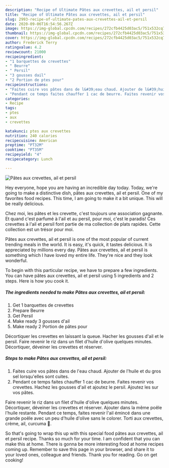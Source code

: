 ```yaml
---
description: "Recipe of Ultimate Pâtes aux crevettes, ail et persil"
title: "Recipe of Ultimate Pâtes aux crevettes, ail et persil"
slug: 2993-recipe-of-ultimate-pates-aux-crevettes-ail-et-persil
date: 2020-09-06T16:54:56.267Z
image: https://img-global.cpcdn.com/recipes/272cfb4425d03ac5/751x532cq70/pates-aux-crevettes-ail-et-persil-photo-principale-de-la-recette.jpg
thumbnail: https://img-global.cpcdn.com/recipes/272cfb4425d03ac5/751x532cq70/pates-aux-crevettes-ail-et-persil-photo-principale-de-la-recette.jpg
cover: https://img-global.cpcdn.com/recipes/272cfb4425d03ac5/751x532cq70/pates-aux-crevettes-ail-et-persil-photo-principale-de-la-recette.jpg
author: Frederick Terry
ratingvalue: 4.2
reviewcount: 21000
recipeingredient:
- "1 barquettes de crevettes"
- " Beurre"
- " Persil"
- "3 gousses dail"
- "2 Portion de ptes pour"
recipeinstructions:
- "Faites cuire vos pâtes dans de l&#39;eau chaud. Ajouter de l&#39;huile et du gros sel lorsqu&#39;elles sont cuites."
- "Pendant ce temps faites chauffer 1 cac de beurre. Faites revenir vos crevettes. Hachez les gousses d&#39;ail et ajoutez le persil. Ajoutez les sur vos pâtes."
categories:
- Recipe
tags:
- ptes
- aux
- crevettes

katakunci: ptes aux crevettes 
nutrition: 240 calories
recipecuisine: American
preptime: "PT32M"
cooktime: "PT35M"
recipeyield: "4"
recipecategory: Lunch

---
```



![Pâtes aux crevettes, ail et persil](https://img-global.cpcdn.com/recipes/272cfb4425d03ac5/751x532cq70/pates-aux-crevettes-ail-et-persil-photo-principale-de-la-recette.jpg)

Hey everyone, hope you are having an incredible day today. Today, we're going to make a distinctive dish, pâtes aux crevettes, ail et persil. One of my favorites food recipes. This time, I am going to make it a bit unique. This will be really delicious.

Chez moi, les pâtes et les crevette, c&#39;est toujours une association gagnante. Et quand c&#39;est parfumé à l&#39;ail et au persil, pour moi, c&#39;est le paradis! Ces crevettes à l&#39;ail et persil font partie de ma collection de plats rapides. Cette collection est un trésor pour moi.

Pâtes aux crevettes, ail et persil is one of the most popular of current trending meals in the world. It is easy, it's quick, it tastes delicious. It is appreciated by millions every day. Pâtes aux crevettes, ail et persil is something which I have loved my entire life. They're nice and they look wonderful.


To begin with this particular recipe, we have to prepare a few ingredients. You can have pâtes aux crevettes, ail et persil using 5 ingredients and 2 steps. Here is how you cook it.

<!--inarticleads1-->

##### The ingredients needed to make Pâtes aux crevettes, ail et persil:

1. Get 1 barquettes de crevettes
1. Prepare  Beurre
1. Get  Persil
1. Make ready 3 gousses d&#39;ail
1. Make ready 2 Portion de pâtes pour


Décortiquer les crevettes en laissant la queue. Hacher les gousses d&#39;ail et le persil. Faire revenir le riz dans un filet d&#39;huile d&#39;olive quelques minutes. Décortiquer, déveiner les crevettes et réserver. 

<!--inarticleads2-->

##### Steps to make Pâtes aux crevettes, ail et persil:

1. Faites cuire vos pâtes dans de l&#39;eau chaud. Ajouter de l&#39;huile et du gros sel lorsqu&#39;elles sont cuites.
1. Pendant ce temps faites chauffer 1 cac de beurre. Faites revenir vos crevettes. Hachez les gousses d&#39;ail et ajoutez le persil. Ajoutez les sur vos pâtes.


Faire revenir le riz dans un filet d&#39;huile d&#39;olive quelques minutes. Décortiquer, déveiner les crevettes et réserver. Ajouter dans la même poêle l&#39;huile restante. Pendant ce temps, faites revenir l&#39;ail émincé dans une grande poêle avec un peu d&#39;huile d&#39;olive sans le colorer. Torti aux crevettes, crème, ail, curcuma 🍴. 

So that's going to wrap this up with this special food pâtes aux crevettes, ail et persil recipe. Thanks so much for your time. I am confident that you can make this at home. There is gonna be more interesting food at home recipes coming up. Remember to save this page in your browser, and share it to your loved ones, colleague and friends. Thank you for reading. Go on get cooking!
